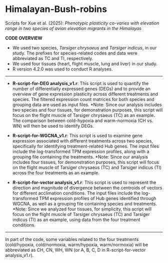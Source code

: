 # Himalayan-Bush-robins

Scripts for Xue et al. (2025): *Phenotypic plasticity co-varies with elevation range in two species of avian elevation migrants in the Himalayas*

**CODE OVERVIEW**
- We used two species, *Tarsiger chrysaeus* and *Tarsiger indicus*, in our study. The prefixes for species-related codes and data were abbreviated as TC and TI, respectively.
- We used four tissues (heart, flight muscle, lung and liver) in our study.
- R version 4.2.0 was used to conduct R analyses.
---

- **R-script-for-DEG analysis_v1.r**: This script is used to quantify the number of differentially expressed genes (DEGs) and to provide an overview of gene expression plasticity across different treatments and species. The filtered expression count matrices for both species and grouping data are used as input files.
*Note: Since our analysis includes two species and four tissues, for demonstration purposes, this script will focus on the flight muscle of Tarsiger chrysaeus (TC) as an example. The comparison between cold-hypoxia and warm-normoxia (CH vs. WN) will then be used to identify DEGs.

- **R-script-for-WGCNA_v1.r**: This script is used to examine gene expression associated with different treatments across two species, specifically for identifying treatment-related Hub genes. The input files include the log-transformed TPM expression profiles, along with a grouping file containing the treatments.
*Note: Since our analysis includes four tissues, for demonstration purposes, this script will focus on the flight muscle of Tarsiger chrysaeus (TC) and Tarsiger indicus (TI) across the four treatments as an example.

- **R-script-for-vector analysis_v1.r**: This script is used to represent the direction and magnitude of divergence between the centroids of vectors for different acclimation conditions. The input files include the log-transformed TPM expression profiles of Hub genes identified through WGCNA, as well as a grouping file containing species and treatments.
*Note: Since we analyzed four tissues, for simplicity, this script will focus on the flight muscle of Tarsiger chrysaeus (TC) and Tarsiger indicus (TI) as an example, using data from the four treatment conditions.

---
In part of the code, some variables related to the four treatments (cold/hypoxia, cold/normoxia, warm/hypoxia, warm/normoxia) will be abbreviated as CH, CN, WH, WN (or A, B, C, D in R-script-for-vector analysis_v1.r).

